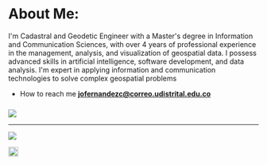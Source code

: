 # About Me:
I'm Cadastral and Geodetic Engineer with a Master's degree in Information and Communication Sciences, with over 4 years of professional experience in the management, analysis, and visualization of geospatial data. I possess advanced skills in artificial intelligence, software development, and data analysis. I'm expert in applying information and communication technologies to solve complex geospatial problems

- How to reach me **jofernandezc@correo.udistrital.edu.co**


### 
![](https://quotes-github-readme.vercel.app/api?type=horizontal&theme=dark)

---
[![](https://visitcount.itsvg.in/api?id=fernandezjavier480&icon=0&color=0)](https://visitcount.itsvg.in)

<div class="background: blue;">
  <img  src='https://cdn.jsdelivr.net/npm/simple-icons@3.0.1/icons/github.svg' alt='github' height='20'>
</div>

